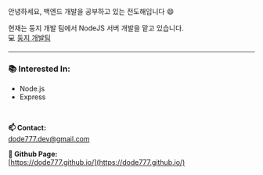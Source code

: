 안녕하세요, 백엔드 개발을 공부하고 있는 전도해입니다 😄


현재는 둥지 개발 팀에서 NodeJS 서버 개발을 맡고 있습니다.  
💻 [둥지 개발팀](https://github.com/Doong-Ji)


---

### **📚 Interested In:**  
- Node.js
- Express

<br/>

**📫 Contact:**  
dode777.dev@gmail.com


**📝 Github Page:**  
[https://dode777.github.io/](https://dode777.github.io/) 
